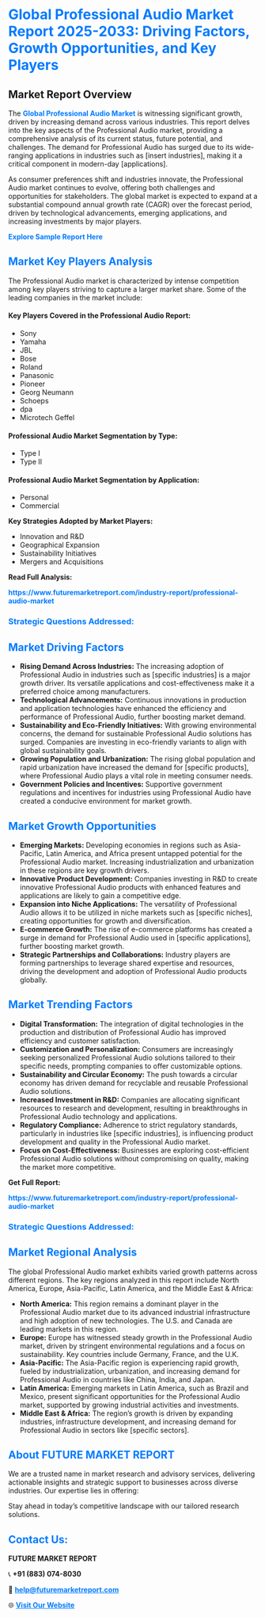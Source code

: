 <h1 style="color: #007BFF;">Global Professional Audio Market Report 2025-2033: Driving Factors, Growth Opportunities, and Key Players</h1>

<section id="overview">
<h2>Market Report Overview</h2>
<p>The <a href="https://www.futuremarketreport.com/industry-report/professional-audio-market" style="color: #007BFF; text-decoration: none;"><strong>Global Professional Audio Market</strong></a> is witnessing significant growth, driven by increasing demand across various industries. This report delves into the key aspects of the Professional Audio market, providing a comprehensive analysis of its current status, future potential, and challenges. The demand for Professional Audio has surged due to its wide-ranging applications in industries such as [insert industries], making it a critical component in modern-day [applications].</p>
<p>As consumer preferences shift and industries innovate, the Professional Audio market continues to evolve, offering both challenges and opportunities for stakeholders. The global market is expected to expand at a substantial compound annual growth rate (CAGR) over the forecast period, driven by technological advancements, emerging applications, and increasing investments by major players.</p>
</section>

<section id="overview">
<p><a href="https://www.futuremarketreport.com/request-sample/reportId=105999" style="color: #007BFF; text-decoration: none;"><strong>Explore Sample Report Here</strong></a></p>
</section>

<section id="key-players">
<h2 style="color: #007BFF;">Market Key Players Analysis</h2>
<p>The Professional Audio market is characterized by intense competition among key players striving to capture a larger market share. Some of the leading companies in the market include:</p>
<h4>Key Players Covered in the Professional Audio Report:</h4>
<ul><li>Sony</li><li>Yamaha</li><li>JBL</li><li>Bose</li><li>Roland</li><li>Panasonic</li><li>Pioneer</li><li>Georg Neumann</li><li>Schoeps</li><li>dpa</li><li>Microtech Geffel</li></ul>
<h4>Professional Audio Market Segmentation by Type:</h4>
<ul><li>Type I</li><li>Type II</li></ul>

<h4>Professional Audio Market Segmentation by Application:</h4>
<ul><li>Personal</li><li>Commercial</li></ul>
<p><strong>Key Strategies Adopted by Market Players:</strong></p>
<ul>
<li>Innovation and R&D</li>
<li>Geographical Expansion</li>
<li>Sustainability Initiatives</li>
<li>Mergers and Acquisitions</li>
</ul>
</section>

<section>
<p><strong>Read Full Analysis: </strong></p><a href="https://www.futuremarketreport.com/industry-report/professional-audio-market" style="color: #007BFF; text-decoration: none;"><strong>https://www.futuremarketreport.com/industry-report/professional-audio-market</strong></a>
<h3 style="color: #007BFF;">Strategic Questions Addressed:</h3>
</section>

<section id="driving-factors">
<h2 style="color: #007BFF;">Market Driving Factors</h2>
<ul>
<li><strong>Rising Demand Across Industries:</strong> The increasing adoption of Professional Audio in industries such as [specific industries] is a major growth driver. Its versatile applications and cost-effectiveness make it a preferred choice among manufacturers.</li>
<li><strong>Technological Advancements:</strong> Continuous innovations in production and application technologies have enhanced the efficiency and performance of Professional Audio, further boosting market demand.</li>
<li><strong>Sustainability and Eco-Friendly Initiatives:</strong> With growing environmental concerns, the demand for sustainable Professional Audio solutions has surged. Companies are investing in eco-friendly variants to align with global sustainability goals.</li>
<li><strong>Growing Population and Urbanization:</strong> The rising global population and rapid urbanization have increased the demand for [specific products], where Professional Audio plays a vital role in meeting consumer needs.</li>
<li><strong>Government Policies and Incentives:</strong> Supportive government regulations and incentives for industries using Professional Audio have created a conducive environment for market growth.</li>
</ul>
</section>

<section id="growth-opportunities">
<h2 style="color: #007BFF;">Market Growth Opportunities</h2>
<ul>
<li><strong>Emerging Markets:</strong> Developing economies in regions such as Asia-Pacific, Latin America, and Africa present untapped potential for the Professional Audio market. Increasing industrialization and urbanization in these regions are key growth drivers.</li>
<li><strong>Innovative Product Development:</strong> Companies investing in R&D to create innovative Professional Audio products with enhanced features and applications are likely to gain a competitive edge.</li>
<li><strong>Expansion into Niche Applications:</strong> The versatility of Professional Audio allows it to be utilized in niche markets such as [specific niches], creating opportunities for growth and diversification.</li>
<li><strong>E-commerce Growth:</strong> The rise of e-commerce platforms has created a surge in demand for Professional Audio used in [specific applications], further boosting market growth.</li>
<li><strong>Strategic Partnerships and Collaborations:</strong> Industry players are forming partnerships to leverage shared expertise and resources, driving the development and adoption of Professional Audio products globally.</li>
</ul>
</section>

<section id="trending-factors">
<h2 style="color: #007BFF;">Market Trending Factors</h2>
<ul>
<li><strong>Digital Transformation:</strong> The integration of digital technologies in the production and distribution of Professional Audio has improved efficiency and customer satisfaction.</li>
<li><strong>Customization and Personalization:</strong> Consumers are increasingly seeking personalized Professional Audio solutions tailored to their specific needs, prompting companies to offer customizable options.</li>
<li><strong>Sustainability and Circular Economy:</strong> The push towards a circular economy has driven demand for recyclable and reusable Professional Audio solutions.</li>
<li><strong>Increased Investment in R&D:</strong> Companies are allocating significant resources to research and development, resulting in breakthroughs in Professional Audio technology and applications.</li>
<li><strong>Regulatory Compliance:</strong> Adherence to strict regulatory standards, particularly in industries like [specific industries], is influencing product development and quality in the Professional Audio market.</li>
<li><strong>Focus on Cost-Effectiveness:</strong> Businesses are exploring cost-efficient Professional Audio solutions without compromising on quality, making the market more competitive.</li>
</ul>
</section>

<section>
<p><strong>Get Full Report: </strong></p><a href="https://www.futuremarketreport.com/industry-report/professional-audio-market" style="color: #007BFF; text-decoration: none;"><strong>https://www.futuremarketreport.com/industry-report/professional-audio-market</strong></a>
<h3 style="color: #007BFF;">Strategic Questions Addressed:</h3>
</section>


<section id="regional-analysis">
<h2 style="color: #007BFF;">Market Regional Analysis</h2>
<p>The global Professional Audio market exhibits varied growth patterns across different regions. The key regions analyzed in this report include North America, Europe, Asia-Pacific, Latin America, and the Middle East & Africa:</p>
<ul>
<li><strong>North America:</strong> This region remains a dominant player in the Professional Audio market due to its advanced industrial infrastructure and high adoption of new technologies. The U.S. and Canada are leading markets in this region.</li>
<li><strong>Europe:</strong> Europe has witnessed steady growth in the Professional Audio market, driven by stringent environmental regulations and a focus on sustainability. Key countries include Germany, France, and the U.K.</li>
<li><strong>Asia-Pacific:</strong> The Asia-Pacific region is experiencing rapid growth, fueled by industrialization, urbanization, and increasing demand for Professional Audio in countries like China, India, and Japan.</li>
<li><strong>Latin America:</strong> Emerging markets in Latin America, such as Brazil and Mexico, present significant opportunities for the Professional Audio market, supported by growing industrial activities and investments.</li>
<li><strong>Middle East & Africa:</strong> The region’s growth is driven by expanding industries, infrastructure development, and increasing demand for Professional Audio in sectors like [specific sectors].</li>
</ul>
</section>

<footer>
<h2 style="color: #007BFF;">About FUTURE MARKET REPORT</h2>
<p>We are a trusted name in market research and advisory services, delivering actionable insights and strategic support to businesses across diverse industries. Our expertise lies in offering:</p>

<p>Stay ahead in today’s competitive landscape with our tailored research solutions.</p>

<h2 style="color: #007BFF;">Contact Us:</h2>
<p><strong>FUTURE MARKET REPORT</strong></p>
<p>📞 <strong>+91 (883) 074-8030</strong></p>
<p>📧 <strong><a href="mailto:help@futuremarketreport.com" style="color: #007BFF;">help@futuremarketreport.com</a></strong></p>
<p>🌐 <strong><a href="https://www.futuremarketreport.com/" style="color: #007BFF;">Visit Our Website</a></strong></p>
</footer>